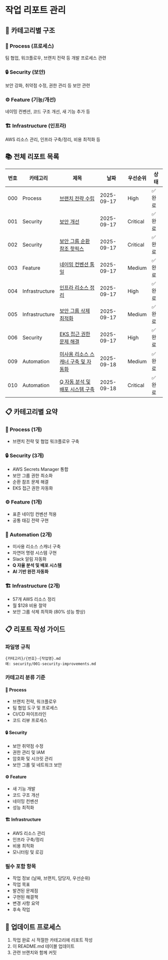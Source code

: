 # 작업 리포트 관리

## 📁 카테고리별 구조

### 🔧 Process (프로세스)
팀 협업, 워크플로우, 브랜치 전략 등 개발 프로세스 관련

### 🔒 Security (보안)
보안 강화, 취약점 수정, 권한 관리 등 보안 관련

### ⚙️ Feature (기능/개선)
네이밍 컨벤션, 코드 구조 개선, 새 기능 추가 등

### 🏗️ Infrastructure (인프라)
AWS 리소스 관리, 인프라 구축/정리, 비용 최적화 등

## 📚 전체 리포트 목록

| 번호 | 카테고리 | 제목 | 날짜 | 우선순위 | 상태 |
|------|----------|------|------|----------|------|
| 000 | Process | [브랜치 전략 수립](./process/000-branch-strategy-setup.md) | 2025-09-17 | High | ✅ 완료 |
| 001 | Security | [보안 개선](./security/001-security-improvements.md) | 2025-09-17 | Critical | ✅ 완료 |
| 002 | Security | [보안 그룹 순환 참조 핫픽스](./security/002-security-group-circular-reference-hotfix.md) | 2025-09-17 | Critical | ✅ 완료 |
| 003 | Feature | [네이밍 컨벤션 통일](./feature/003-naming-convention-standardization.md) | 2025-09-17 | Medium | ✅ 완료 |
| 004 | Infrastructure | [인프라 리소스 정리](./infrastructure/004-infrastructure-cleanup.md) | 2025-09-17 | High | ✅ 완료 |
| 005 | Infrastructure | [보안 그룹 삭제 최적화](./infrastructure/005-security-group-deletion-optimization.md) | 2025-09-17 | Medium | ✅ 완료 |
| 006 | Security | [EKS 접근 권한 문제 해결](./security/006-eks-access-permission-fix.md) | 2025-09-17 | High | ✅ 완료 |
| 009 | Automation | [미사용 리소스 스캐너 구축 및 자동화](./automation/009-unused-resource-scanner-implementation.md) | 2025-09-18 | Medium | ✅ 완료 |
| 010 | Automation | [Q 자동 분석 및 배포 시스템 구축](./automation/010-q-auto-analysis-deploy-system.md) | 2025-09-18 | Critical | ✅ 완료 |

## 📋 카테고리별 요약

### 🔧 Process (1개)
- 브랜치 전략 및 협업 워크플로우 구축

### 🔒 Security (3개)
- AWS Secrets Manager 통합
- 보안 그룹 권한 최소화
- 순환 참조 문제 해결
- EKS 접근 권한 자동화

### ⚙️ Feature (1개)
- 표준 네이밍 컨벤션 적용
- 공통 태깅 전략 구현

### 🤖 Automation (2개)
- 미사용 리소스 스캐너 구축
- 자연어 명령 시스템 구현
- Slack 알림 자동화
- **Q 자율 분석 및 배포 시스템**
- **AI 기반 완전 자동화**

### 🏗️ Infrastructure (2개)
- 57개 AWS 리소스 정리
- 월 $128 비용 절약
- 보안 그룹 삭제 최적화 (80% 성능 향상)

## 📋 리포트 작성 가이드

### 파일명 규칙
```
{카테고리}/{번호}-{작업명}.md
예: security/001-security-improvements.md
```

### 카테고리 분류 기준

#### 🔧 Process
- 브랜치 전략, 워크플로우
- 팀 협업 도구 및 프로세스
- CI/CD 파이프라인
- 코드 리뷰 프로세스

#### 🔒 Security
- 보안 취약점 수정
- 권한 관리 및 IAM
- 암호화 및 시크릿 관리
- 보안 그룹 및 네트워크 보안

#### ⚙️ Feature
- 새 기능 개발
- 코드 구조 개선
- 네이밍 컨벤션
- 성능 최적화

#### 🏗️ Infrastructure
- AWS 리소스 관리
- 인프라 구축/정리
- 비용 최적화
- 모니터링 및 로깅

### 필수 포함 항목
- 작업 정보 (날짜, 브랜치, 담당자, 우선순위)
- 작업 목표
- 발견된 문제점
- 구현된 해결책
- 변경 사항 요약
- 후속 작업

## 🔄 업데이트 프로세스
1. 작업 완료 시 적절한 카테고리에 리포트 작성
2. 이 README.md 테이블 업데이트
3. 관련 브랜치와 함께 커밋
